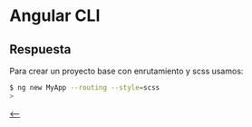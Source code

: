 # Angular CLI

## Respuesta

Para crear un proyecto base con enrutamiento y scss usamos:

```sh
$ ng new MyApp --routing --style=scss
>
```

[<--](../angular-cli.md)
